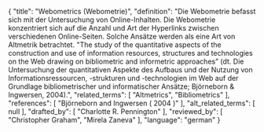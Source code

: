 {
    "title": "Webometrics (Webometrie)",
    "definition": "Die Webometrie befasst sich mit der Untersuchung von Online-Inhalten. Die Webometrie konzentriert sich auf die Anzahl und Art der Hyperlinks zwischen verschiedenen Online-Seiten. Solche Ansätze werden als eine Art von Altmetrik betrachtet. \"The study of the quantitative aspects of the construction and use of information resources, structures and technologies on the Web drawing on bibliometric and informetric approaches” (dt. Die Untersuchung der quantitativen Aspekte des Aufbaus und der Nutzung von Informationsressourcen, -strukturen und -technologien im Web auf der Grundlage bibliometrischer und informatischer Ansätze; Björneborn & Ingwersen, 2004).",
    "related_terms": [
        "Altmetrics",
        "Bibliometrics"
    ],
    "references": [
        "Björneborn and Ingwersen ( 2004 )"
    ],
    "alt_related_terms": [
        null
    ],
    "drafted_by": [
        "Charlotte R. Pennington"
    ],
    "reviewed_by": [
        "Christopher Graham",
        "Mirela Zaneva"
    ],
    "language": "german"
}